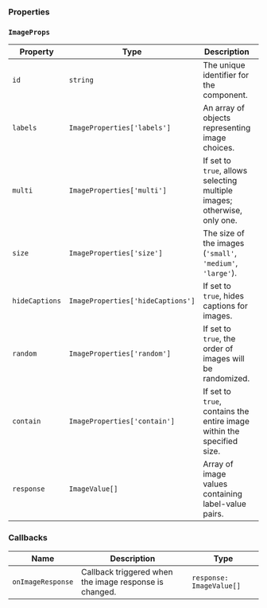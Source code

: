 ### Properties

### `ImageProps`

| Property       | Type                              | Description                                                              | Default |
| -------------- | --------------------------------- | ------------------------------------------------------------------------ | ------- |
| `id`           | `string`                          | The unique identifier for the component.                                 |         |
| `labels`       | `ImageProperties['labels']`       | An array of objects representing image choices.                          |         |
| `multi`        | `ImageProperties['multi']`        | If set to `true`, allows selecting multiple images; otherwise, only one. |         |
| `size`         | `ImageProperties['size']`         | The size of the images (`'small'`, `'medium'`, `'large'`).               |         |
| `hideCaptions` | `ImageProperties['hideCaptions']` | If set to `true`, hides captions for images.                             |         |
| `random`       | `ImageProperties['random']`       | If set to `true`, the order of images will be randomized.                |         |
| `contain`      | `ImageProperties['contain']`      | If set to `true`, contains the entire image within the specified size.   | `false` |
| `response`     | `ImageValue[]`                    | Array of image values containing label-value pairs.                      | `[]`    |

### Callbacks

| Name              | Description                                            | Type                     |
| ----------------- | ------------------------------------------------------ | ------------------------ |
| `onImageResponse` | Callback triggered when the image response is changed. | `response: ImageValue[]` |
